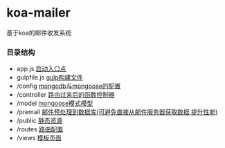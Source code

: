 # koa-mailer 
基于koa的邮件收发系统

### 目录结构
* app.js [启动入口点](https://github.com/yxy19950717/Node-Demo/tree/master/koa/koa-mailer/app.js)
* gulpfile.js [gulp构建文件]()
* /config [mongodb与mongoose的配置]()
* /controller [路由过来后的函数控制器]()
* /model [mongoose模式模型]()
* /premail [邮件预处理到数据库(可避免直接从邮件服务器获取数据,提升性能)]()
* /public [静态资源]()
* /routes [路由配置]()
* /views [模板页面]()